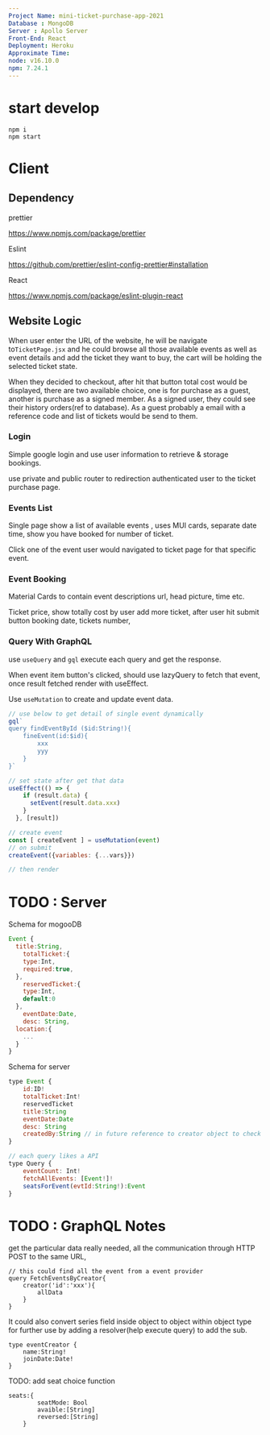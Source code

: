 ```yaml
---
Project Name: mini-ticket-purchase-app-2021
Database : MongoDB 
Server : Apollo Server
Front-End: React
Deployment: Heroku
Approximate Time: 
node: v16.10.0
npm: 7.24.1
---
```


# start develop
```
npm i 
npm start
```



# Client

## Dependency

prettier

https://www.npmjs.com/package/prettier

Eslint

https://github.com/prettier/eslint-config-prettier#installation

React 

https://www.npmjs.com/package/eslint-plugin-react



## Website Logic

When user enter the URL of the website, he will be navigate to`TicketPage.jsx` and he could browse all those available events as well as event details and add the ticket they want to buy,  the cart will be holding the selected ticket state. 

When they decided to checkout, after hit that button total cost would be displayed, there are two available choice, one is for purchase as a guest, another is purchase as a signed member.  As a signed user, they could see their history orders(ref to database). As a guest probably a email with a reference code and list of tickets would be send to them.  

### Login

Simple google login and use user information to retrieve & storage bookings.

use private and public router to redirection authenticated user to the ticket purchase page.

### Events List

Single page show a list of available events , uses MUI cards, separate date time, show you have booked for number of ticket.

Click one of the event user would navigated to ticket page for that specific event. 

### Event Booking

Material Cards to contain event descriptions url, head picture, time etc.

Ticket price,  show totally cost by user add more ticket, after user hit submit button booking date, tickets number, 

### Query With GraphQL

use `useQuery` and `gql` execute each query and get the response.

When event item button's clicked, should use lazyQuery to fetch that event, once result fetched render with useEffect. 

Use `useMutation` to create and update event data.

``````js
// use below to get detail of single event dynamically
gql`
query findEventById ($id:String!){
	fineEvent(id:$id){
		xxx
		yyy
	}
}`

// set state after get that data 
useEffect(() => {
    if (result.data) {
      setEvent(result.data.xxx)
    }
  }, [result])

// create event
const [ createEvent ] = useMutation(event)
// on submit
createEvent({variables: {...vars}})

// then render
``````



# TODO : Server



Schema for mogooDB

```js
Event {
  title:String,
	totalTicket:{
    type:Int,
    required:true,
  },
	reservedTicket:{
    type:Int,
    default:0
  },
	eventDate:Date,
	desc: String,
  location:{
    ...
  }
}
```

Schema for server

```js
type Event {
	id:ID!
	totalTicket:Int!
	reservedTicket
	title:String
	eventDate:Date
	desc: String
	createdBy:String // in future reference to creator object to check more their events
}

// each query likes a API
type Query {
	eventCount: Int!
	fetchAllEvents: [Event!]!
	seatsForEvent(evtId:String!):Event
}
```











# TODO : GraphQL Notes



get the particular data really needed, all the communication through HTTP POST to the same URL, 

```
// this could find all the event from a event provider
query FetchEventsByCreator{
	creator('id':'xxx'){
		allData
	}
}
```

It could also convert series field inside object to object within object type for further use by adding a resolver(help execute query) to add the sub.

```
type eventCreator {
	name:String!
	joinDate:Date!
}
```




TODO: add seat choice function

```
seats:{
		seatMode: Bool
		avaible:[String]
		reversed:[String]
	}
